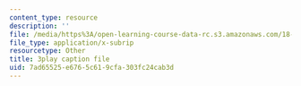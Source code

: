 ```yaml
---
content_type: resource
description: ''
file: /media/https%3A/open-learning-course-data-rc.s3.amazonaws.com/18-06sc-linear-algebra-fall-2011/7ad65525e6765c619cfa303fc24cab3d_OZxzHcW663g.vtt
file_type: application/x-subrip
resourcetype: Other
title: 3play caption file
uid: 7ad65525-e676-5c61-9cfa-303fc24cab3d
---
```

